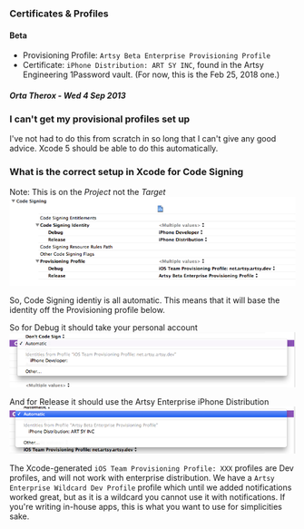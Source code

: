 ### Certificates & Profiles

#### Beta

* Provisioning Profile: `Artsy Beta Enterprise Provisioning Profile`
* Certificate: `iPhone Distribution: ART SY INC`, found in the Artsy Engineering 1Password vault. (For now, this is the Feb 25, 2018 one.)

##### Orta Therox - Wed 4 Sep 2013

### I can't get my provisional profiles set up

I've not had to do this from scratch in so long that I can't give any good advice. Xcode 5 should be able to do this automatically.

### What is the correct setup in Xcode for Code Signing

Note: This is on the _Project_ not the _Target_
![](screenshots/code-signing.png)

So, Code Signing identiy is all automatic. This means that it will base the identity off the Provisioning profile below.

So for Debug it should take your personal account
![](screenshots/debug-sign.png)

And for Release it should use the Artsy Enterprise iPhone Distribution
![](screenshots/release-sign.png)

The Xcode-generated `iOS Team Provisioning Profile: XXX` profiles are Dev profiles, and will not work with enterprise distribution. We have a `Artsy Enterprise Wildcard Dev Profile` profile which until we added notifications worked great, but as it is a wildcard you cannot use it with notifications. If you're writing in-house apps, this is what you want to use for simplicities sake.
